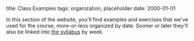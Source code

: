title: Class Examples
tags: organization, placeholder
date: 2000-01-01

In this section of the website, you'll find examples and exercises that we've used for the course, more-or-less organized by date. Sooner or later they'll also be linked into [the syllabus](/) by week.
